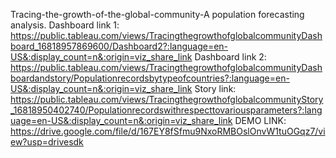 Tracing-the-growth-of-the-global-community-A population forecasting analysis.
Dashboard link 1:
https://public.tableau.com/views/TracingthegrowthofglobalcommunityDashboard_16818957869600/Dashboard2?:language=en-US&:display_count=n&:origin=viz_share_link
Dashboard link 2:
https://public.tableau.com/views/TracingthegrowthofglobalcommunityDashboardandstory/Populationrecordsbytypeofcountries?:language=en-US&:display_count=n&:origin=viz_share_link
Story link:
https://public.tableau.com/views/TracingthegrowthofglobalcommunityStory_16818950402740/Populationrecordswithrespecttovariousparameters?:language=en-US&:display_count=n&:origin=viz_share_link
DEMO LINK:
 https://drive.google.com/file/d/167EY8fSfmu9NxoRMBOslOnvW1tuOGqz7/view?usp=drivesdk
